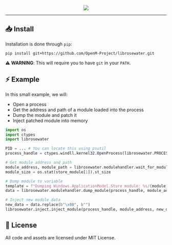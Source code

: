<div align=center>
    <img src="https://github.com/OpenM-Project/librosewater/assets/157366808/f5972377-f93c-4543-88f7-101a6c4c67b3">
</div>

-----

## :inbox_tray: Install
Installation is done through `pip`:
```
pip install git+https://github.com/OpenM-Project/librosewater.git
```
:warning: **WARNING**: This will require you to have `git` in your `PATH`.

## :zap: Example
In this small example, we will:
- Open a process
- Get the address and path of a module loaded into the process
- Dump the module and patch it
- Inject patched module into memory

```py
import os
import ctypes
import librosewater

PID = ... # You can locate this using psutil
process_handle = ctypes.windll.kernel32.OpenProcess(librosewater.PROCESS_ALL_ACCESS, False, process.pid)

# Get module address and path
module_address, module_path = librosewater.modulehandler.wait_for_module(process_handle, "Windows.ApplicationModel.Store.dll")
module_size = os.stat(store_module[1]).st_size

# Dump module to variable
template = f"Dumping Windows.ApplicationModel.Store module: %s/{module_size}"
data = librosewater.modulehandler.dump_module(process_handle, module_address, module_size, progress=template) # returns as much data as it can

# Inject new module data
new_data = data.replace(b"\x00", b"")
librosewater.inject.inject_module(process_handle, module_address, new_data)
```

## :page_with_curl: License
All code and assets are licensed under MIT License.
